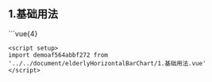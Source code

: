 ## 1.基础用法
<demoaf564abbf272 />
```vue{4}
<template>
    <elderly-horizontal-bar-chart ref="chartRef"></elderly-horizontal-bar-chart>
</template>

<script setup>
import { ref, onMounted } from 'vue';

const chartRef = ref();

onMounted(() => chartRef.value.renderChart());
</script>
<style lang="scss" scoped>
.chart {
    height: 664px;
    background-color: rgb(3, 43, 68);
}
</style>
```
<script setup>
import demoaf564abbf272 from '../../document/elderlyHorizontalBarChart/1.基础用法.vue'
</script>